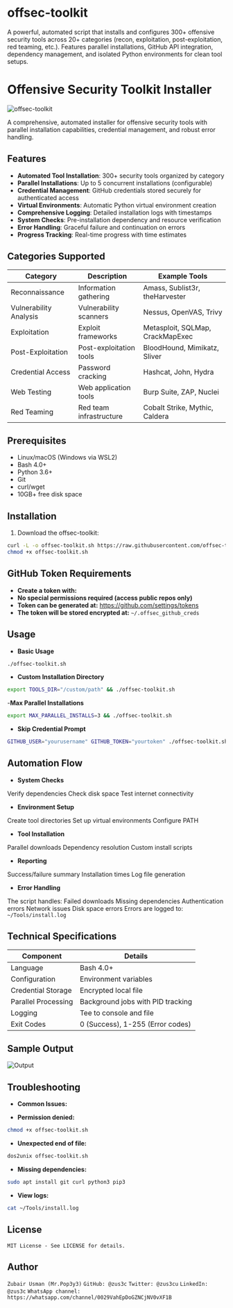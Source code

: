 # offsec-toolkit
A powerful, automated script that installs and configures 300+ offensive security tools across 20+ categories (recon, exploitation, post-exploitation, red teaming, etc.). Features parallel installations, GitHub API integration, dependency management, and isolated Python environments for clean tool setups.

# Offensive Security Toolkit Installer

![offsec-toolkit](https://github.com/user-attachments/assets/027e7457-0a5e-4cab-bf20-444d402f454f)

A comprehensive, automated installer for offensive security tools with parallel installation capabilities, credential management, and robust error handling.

## Features

- **Automated Tool Installation**: 300+ security tools organized by category
- **Parallel Installations**: Up to 5 concurrent installations (configurable)
- **Credential Management**: GitHub credentials stored securely for authenticated access
- **Virtual Environments**: Automatic Python virtual environment creation
- **Comprehensive Logging**: Detailed installation logs with timestamps
- **System Checks**: Pre-installation dependency and resource verification
- **Error Handling**: Graceful failure and continuation on errors
- **Progress Tracking**: Real-time progress with time estimates

## Categories Supported

| Category              |  Description                          | Example Tools                     |
|-----------------------|--------------------------------------|-----------------------------------|
| Reconnaissance        | Information gathering                | Amass, Sublist3r, theHarvester    |
| Vulnerability Analysis| Vulnerability scanners               | Nessus, OpenVAS, Trivy            |
| Exploitation          | Exploit frameworks                   | Metasploit, SQLMap, CrackMapExec  |
| Post-Exploitation     | Post-exploitation tools              | BloodHound, Mimikatz, Sliver      |
| Credential Access     | Password cracking                    | Hashcat, John, Hydra              |
| Web Testing           | Web application tools                | Burp Suite, ZAP, Nuclei           |
| Red Teaming           | Red team infrastructure              | Cobalt Strike, Mythic, Caldera    |

## Prerequisites

- Linux/macOS (Windows via WSL2)
- Bash 4.0+
- Python 3.6+
- Git
- curl/wget
- 10GB+ free disk space

## Installation

1. Download the offsec-toolkit:
```bash
curl -L -o offsec-toolkit.sh https://raw.githubusercontent.com/offsec-toolkit/offsec-toolkit.sh
chmod +x offsec-toolkit.sh
```
## GitHub Token Requirements

- **Create a token with:**
- **No special permissions required (access public repos only)**
- **Token can be generated at:** https://github.com/settings/tokens
- **The token will be stored encrypted at:** `~/.offsec_github_creds`

## Usage

- **Basic Usage**
```bash
./offsec-toolkit.sh
```

- **Custom Installation Directory**

```bash
export TOOLS_DIR="/custom/path" && ./offsec-toolkit.sh
```

-**Max Parallel Installations**

```bash
export MAX_PARALLEL_INSTALLS=3 && ./offsec-toolkit.sh
```

- **Skip Credential Prompt**

```bash
GITHUB_USER="yourusername" GITHUB_TOKEN="yourtoken" ./offsec-toolkit.sh
```

## Automation Flow
- **System Checks**

Verify dependencies
Check disk space
Test internet connectivity

- **Environment Setup**

Create tool directories
Set up virtual environments
Configure PATH

- **Tool Installation**

Parallel downloads
Dependency resolution
Custom install scripts

- **Reporting**

Success/failure summary
Installation times
Log file generation

- **Error Handling**

The script handles:
Failed downloads
Missing dependencies
Authentication errors
Network issues
Disk space errors
Errors are logged to: `~/Tools/install.log`

## Technical Specifications
|Component	            |Details
|-----------------------|--------------------------------------|
|Language	            |Bash 4.0+
|Configuration	        |Environment variables
|Credential Storage	    |Encrypted local file
|Parallel Processing	|Background jobs with PID tracking
|Logging	            |Tee to console and file
|Exit Codes	            |0 (Success), 1-255 (Error codes)

## Sample Output

![Output](https://github.com/user-attachments/assets/281ab6f6-0f33-4014-9fb5-e7f3fa8d7dc5)

## Troubleshooting

- **Common Issues:**

- **Permission denied:**

```bash
chmod +x offsec-toolkit.sh
```

- **Unexpected end of file:**

```bash
dos2unix offsec-toolkit.sh
```

- **Missing dependencies:**

```bash
sudo apt install git curl python3 pip3
```

- **View logs:**

```bash
cat ~/Tools/install.log
```

## License
`MIT License - See LICENSE for details.`

## Author
`Zubair Usman (Mr.Pop3y3)`
`GitHub: @zus3c`
`Twitter: @zus3cu`
`LinkedIn: @zus3c`
`WhatsApp channel: https://whatsapp.com/channel/0029VahEpDoGZNCjNV0vXF1B`
